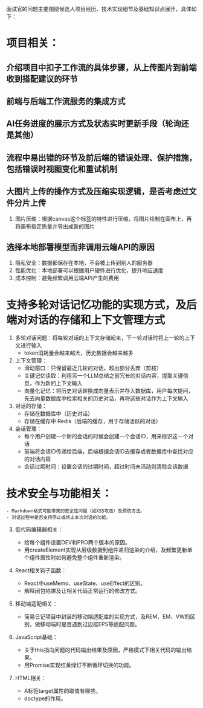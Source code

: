 面试官的问题主要围绕候选人项目经历、技术实现细节及基础知识点展开，具体如下：

# 项目相关：

## 介绍项目中扣子工作流的具体步骤，从上传图片到前端收到搭配建议的环节

## 前端与后端工作流服务的集成方式

## AI任务进度的展示方式及状态实时更新手段（轮询还是其他）

## 流程中易出错的环节及前后端的错误处理、保护措施，包括错误时视图变化和重试机制

## 大图片上传的操作方式及压缩实现逻辑，是否考虑过文件分片上传

1. 图片压缩：根据canvas这个标签的特性进行压缩，将图片绘制在画布上，再将画布指定质量并导出成新的图片

## 选择本地部署模型而非调用云端API的原因

1. 隐私安全：数据都保存在本地，不会被上传到别人的服务器
2. 性能优化：本地部署可以根据用户硬件进行优化，提升响应速度
3. 成本控制：避免频繁调用云端API产生的费用

# 支持多轮对话记忆功能的实现方式，及后端对对话的存储和上下文管理方式

1. 多轮对话问题：将每轮对话的上下文存储起来，下一轮对话时将上一轮的上下文进行输入
    - token消耗量会越来越大，历史数据会越来越多
2. 上下文管理：
    - 滑动窗口：只保留最近几轮的对话，超出部分丢弃（剪枝）
    - 关键记忆读取：利用另一个LLM总结之前冗长的对话内容，提取关键信息，作为新的上下文输入
    - 向量化记忆：将历史对话转换成向量表示并存入数据库，用户每次提问，先去向量数据库中检索相关的历史对话，再将这些对话作为上下文输入
3. 对话的存储：
    - 存储在数据库中（历史对话）
    - 存储在缓存中 Redis（后端的缓存，用于存储活跃的对话）
4. 会话管理：
    - 每个用户创建一个新的会话的时候会创建一个会话ID，用来标识这一个对话
    - 前端将会话ID传递给后端，后端根据会话ID去缓存或者数据库中查找对应的对话内容
    - 会话过期时间：设置会话的过期时间，超过时间未活动则清除会话数据

# 技术安全与功能相关：

    - Markdown格式可能带来的安全性问题（如XSS攻击）及预防方法。
    - 对话过程中是否支持停止或终止本次对话的功能。

3. 低代码编辑器相关：

    - 给每个组件设置DEV和PRO两个版本的原因。
    - 用createElement实现从层级数据到组件递归渲染的介绍，及频繁更新单个组件属性时如何避免整个组件重新渲染。

4. React相关钩子函数：

    - React中useMemo、useState、useEffect的区别。
    - 解释闭包陷阱及让相关代码正常运行的修改方式。

5. 移动端适配相关：

    - 简易日记项目中封装的移动端适配库的实现方式，及REM、EM、VW的区别，做移动端时是否遇到过边框EPS等适配问题。

6. JavaScript基础：

    - 关于this指向问题的代码输出结果及原因，严格模式下相关代码的输出结果。
    - 用Promise实现红黄绿灯不断循环切换的功能。

7. HTML相关：
    - A标签target属性的取值有哪些。
    - doctype的作用。